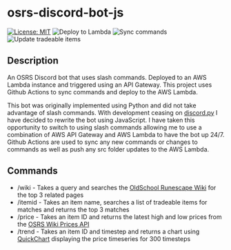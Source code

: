 # osrs-discord-bot-js
[![License: MIT](https://img.shields.io/badge/License-MIT-yellow.svg)](https://opensource.org/licenses/MIT)
![Deploy to Lambda](https://github.com/Birjot-Bala/osrs-discord-bot-js/actions/workflows/deploy.yml/badge.svg)
![Sync commands](https://github.com/Birjot-Bala/osrs-discord-bot-js/actions/workflows/sync.yml/badge.svg)
![Update tradeable items](https://github.com/Birjot-Bala/osrs-discord-bot-js/actions/workflows/update.yml/badge.svg)

## Description
An OSRS Discord bot that uses slash commands. Deployed to an AWS Lambda instance and triggered using an API Gateway. This project uses Github Actions to sync commands and deploy to the AWS Lambda.

This bot was originally implemented using Python and did not take advantage of slash commands. With development ceasing on [discord.py](https://github.com/Rapptz/discord.py) I have decided to rewrite the bot using JavaScript. I have taken this opportunity to switch to using slash commands allowing me to use a combination of AWS API Gateway and AWS Lambda to have the bot up 24/7. Github Actions are used to sync any new commands or changes to commands as well as push any src folder updates to the AWS Lambda.

## Commands
- /wiki - Takes a query and searches the [OldSchool Runescape Wiki](https://oldschool.runescape.wiki/) for the top 3 related pages
- /itemid - Takes an item name, searches a list of tradeable items for matches and returns the top 3 matches
- /price - Takes an item ID and returns the latest high and low prices from the [OSRS Wiki Prices API](https://oldschool.runescape.wiki/w/RuneScape:Real-time_Prices) 
- /trend - Takes an item ID and timestep and returns a chart using [QuickChart](https://quickchart.io/) displaying the price timeseries for 300 timesteps

